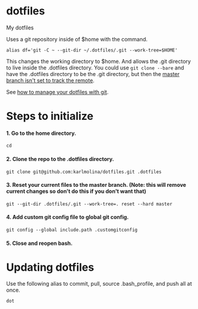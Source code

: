 # dotfiles
My dotfiles

Uses a git repository inside of $home with the command.
```
alias df='git -C ~ --git-dir ~/.dotfiles/.git --work-tree=$HOME'
```

This changes the working directory to $home. And allows the .git directory to live inside the .dotfiles directory. You could use `git clone --bare` and have the .dotfiles directory to be the .git directory, but then the [master branch isn't set to track the remote](https://git-scm.com/docs/git-clone#git-clone---bare).

See [how to manage your dotfiles with git](https://medium.hackinrio.com/how-to-manage-your-dotfiles-with-git-f7aeed8adf8b).

# Steps to initialize

#### 1. Go to the home directory.
```
cd
```

#### 2. Clone the repo to the .dotfiles directory.
```
git clone git@github.com:karlmolina/dotfiles.git .dotfiles
```

#### 3. Reset your current files to the master branch. (Note: this will remove current changes so don't do this if you don't want that)
```
git --git-dir .dotfiles/.git --work-tree=. reset --hard master
```

#### 4. Add custom git config file to global git config.
```
git config --global include.path .customgitconfig
```

#### 5. Close and reopen bash.

# Updating dotfiles
Use the following alias to commit, pull, source .bash_profile, and push all at once.
```
dot
```
